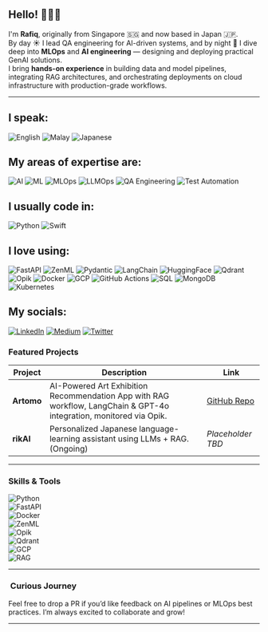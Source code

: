 <!-- Title & Intro -->
## Hello! 🙋🏻‍♂️  
I'm **Rafiq**, originally from Singapore 🇸🇬 and now based in Japan 🇯🇵.  
By day ☀️ I lead QA engineering for AI-driven systems, and by night 🌙 I dive deep into **MLOps** and **AI engineering** — designing and deploying practical GenAI solutions.  
I bring **hands-on experience** in building data and model pipelines, integrating RAG architectures, and orchestrating deployments on cloud infrastructure with production-grade workflows.

---
## I speak:
![English](https://img.shields.io/badge/-ENGLISH-black?style=for-the-badge)
![Malay](https://img.shields.io/badge/-MALAY-black?style=for-the-badge)
![Japanese](https://img.shields.io/badge/-JAPANESE%20(N3)-black?style=for-the-badge)

## My areas of expertise are:
![AI](https://img.shields.io/badge/-AI-black?style=for-the-badge)
![ML](https://img.shields.io/badge/-ML-black?style=for-the-badge)
![MLOps](https://img.shields.io/badge/-MLOps-black?style=for-the-badge)
![LLMOps](https://img.shields.io/badge/-LLMOps-black?style=for-the-badge)
![QA Engineering](https://img.shields.io/badge/-QA%20Engineering-black?style=for-the-badge)
![Test Automation](https://img.shields.io/badge/-Test%20Automation-black?style=for-the-badge)

## I usually code in:
![Python](https://img.shields.io/badge/-Python-black?style=for-the-badge&logo=python&logoColor=3670A0)
![Swift](https://img.shields.io/badge/-Swift-black?style=for-the-badge&logo=swift&logoColor=F05138)

## I love using:
![FastAPI](https://img.shields.io/badge/-FastAPI-black?style=for-the-badge&logo=fastapi)
![ZenML](https://img.shields.io/badge/-ZenML-black?style=for-the-badge&logo=zenml&logoColor=F58220)
![Pydantic](https://img.shields.io/badge/-pydantic-black?style=for-the-badge&logo=pydantic&logoColor=E92063)
![LangChain](https://img.shields.io/badge/-LangChain-black?style=for-the-badge&logo=langchain&logoColor=1C3C3C)
![HuggingFace](https://img.shields.io/badge/-HuggingFace-black?style=for-the-badge&logo=huggingface)
![Qdrant](https://img.shields.io/badge/-Qdrant-black?style=for-the-badge)
![Opik](https://img.shields.io/badge/-Opik-black?style=for-the-badge)
![Docker](https://img.shields.io/badge/-Docker-black?style=for-the-badge&logo=docker)
![GCP](https://img.shields.io/badge/-GCP-black?style=for-the-badge&logo=googlecloud)
![GitHub Actions](https://img.shields.io/badge/-GitHub%20Actions-black?style=for-the-badge&logo=githubactions)
![SQL](https://img.shields.io/badge/-SQL-black?style=for-the-badge)
![MongoDB](https://img.shields.io/badge/-MongoDB-black?style=for-the-badge&logo=mongodb)
![Kubernetes](https://img.shields.io/badge/-Kubernetes-black?style=for-the-badge&logo=kubernetes)

## My socials:
[![LinkedIn](https://img.shields.io/badge/-LinkedIn-black?style=for-the-badge&logo=linkedin)](https://www.linkedin.com/in/rafiq-rifhan/)
[![Medium](https://img.shields.io/badge/-Medium-black?style=for-the-badge&logo=medium)](https://medium.com/@rifhanrosman)
[![Twitter](https://img.shields.io/badge/-x-black?style=for-the-badge&logo=x)](https://x.com/RifhanMd13979)
###  Featured Projects  

| Project | Description | Link |
|--------|-------------|------|
| **Artomo** | AI-Powered Art Exhibition Recommendation App with RAG workflow, LangChain & GPT-4o integration, monitored via Opik. | [GitHub Repo](https://github.com/Rafiq6581/Gallery-Recommender-PublicVer) |
| **rikAI** | Personalized Japanese language-learning assistant using LLMs + RAG. (Ongoing) | *Placeholder TBD* |

---

###  Skills & Tools  
![Python](https://img.shields.io/badge/Language-Python-blue)  
![FastAPI](https://img.shields.io/badge/Framework-FastAPI-green)  
![Docker](https://img.shields.io/badge/Container-Docker-blue)  
![ZenML](https://img.shields.io/badge/Workflow-ZenML-orange)  
![Opik](https://img.shields.io/badge/Tracking-Opik-brightgreen)  
![Qdrant](https://img.shields.io/badge/VectorDB-Qdrant-yellow)  
![GCP](https://img.shields.io/badge/Cloud-GCP-lightgray)  
![RAG](https://img.shields.io/badge/Pattern-RAG-red)  
<!-- Add more as needed -->

---

### ​ Curious Journey  
Feel free to drop a PR if you’d like feedback on AI pipelines or MLOps best practices. I’m always excited to collaborate and grow!

---
